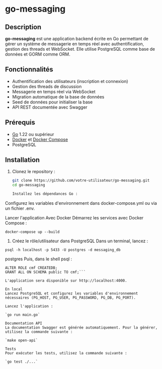 # go-messaging

## Description

**go-messaging** est une application backend écrite en Go permettant de gérer un système de messagerie en temps réel avec authentification, gestion des threads et WebSocket. Elle utilise PostgreSQL comme base de données et GORM comme ORM.

## Fonctionnalités

- Authentification des utilisateurs (inscription et connexion)
- Gestion des threads de discussion
- Messagerie en temps réel via WebSocket
- Migration automatique de la base de données
- Seed de données pour initialiser la base
- API REST documentée avec Swagger

## Prérequis

- [Go](https://golang.org/) 1.22 ou supérieur
- [Docker](https://www.docker.com/) et [Docker Compose](https://docs.docker.com/compose/)
- PostgreSQL

## Installation

1. Clonez le repository :

   ```bash
   git clone https://github.com/votre-utilisateur/go-messaging.git
   cd go-messaging

   Installez les dépendances Go :
   ```

Configurez les variables d'environnement dans docker-compose.yml ou via un fichier .env.

Lancer l'application
Avec Docker
Démarrez les services avec Docker Compose :

`docker-compose up --build`

1. Créez le rôle/utilisateur dans PostgreSQL
   Dans un terminal, lancez :

`psql -h localhost -p 5433 -U postgres -d messaging_db`

postgres
Puis, dans le shell psql :

````CREATE ROLE cmf WITH LOGIN PASSWORD 'test1234';
ALTER ROLE cmf CREATEDB;
GRANT ALL ON SCHEMA public TO cmf;```

L'application sera disponible sur http://localhost:4000.

En local
Lancez PostgreSQL et configurez les variables d'environnement nécessaires (PG_HOST, PG_USER, PG_PASSWORD, PG_DB, PG_PORT).

Lancez l'application :

`go run main.go`

Documentation API
La documentation Swagger est générée automatiquement. Pour la générer, utilisez la commande suivante :

`make open-api`

Tests
Pour exécuter les tests, utilisez la commande suivante :

`go test ./...`


````
